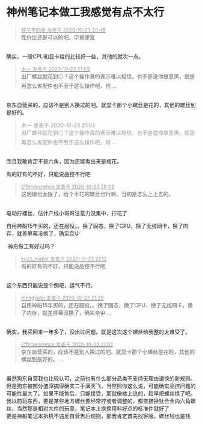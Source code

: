 # 神州笔记本做工我感觉有点不太行


<div class="quote"><blockquote><font size="2"><a href="https://www.hostloc.com/forum.php?mod=redirect&amp;goto=findpost&amp;pid=9343149&amp;ptid=757748" target="_blank"><font color="#999999">镜子里的我 发表于 2020-10-23 20:48</font></a></font><br />
性价比还是可以的吧。毕竟便宜</blockquote></div><br />
确实，一般CPU和显卡给的比较好一些，其他的就次一点。

<div class="quote"><blockquote><font size="2"><a href="https://www.hostloc.com/forum.php?mod=redirect&amp;goto=findpost&amp;pid=9343219&amp;ptid=757748" target="_blank"><font color="#999999">木一 发表于 2020-10-23 21:03</font></a></font><br />
出厂螺丝就花到⚪？这个操作真的表示难以相信，也不是说你故意黑，就是再怎么省配件也不至于这么操作吧，何 ...</blockquote></div><br />
京东自营买的，应该不是别人换过的吧。就显卡那个小螺丝是花的，其他的螺丝到是好的。

<div class="quote"><blockquote><font color="#999999">木一 发表于 2020-10-23 21:03</font><br />
<font color="#999999">出厂螺丝就花到⚪？这个操作真的表示难以相信，也不是说你故意黑，就是再怎么省配件也不至于这么操作吧，何 ...</font></blockquote></div><br />
而且我敢肯定不是六角，因为还能看出来是梅花。

有的好有的不好，只能说品控不行吧

<div class="quote"><blockquote><font size="2"><a href="https://www.hostloc.com/forum.php?mod=redirect&amp;goto=findpost&amp;pid=9342959&amp;ptid=757748" target="_blank"><font color="#999999">Effervescence 发表于 2020-10-23 20:09</font></a></font><br />
这他娘也太狠了，给个半花的螺丝也行啊，当初是怎么上上去的。</blockquote></div><br />
电动拧螺丝，估计产线小哥哥注意力没集中，拧花了

自用神船15年买的，还在服役。。换了固态，换了CPU，换了无线网卡，换了内存，就差屏幕没换了，确实奈屮

<img src="static/image/smiley/default/lol.gif" smilieid="12" border="0" alt="" /> 神舟做工有好过吗？

<div class="quote"><blockquote><font size="2"><a href="https://www.hostloc.com/forum.php?mod=redirect&amp;goto=findpost&amp;pid=9343291&amp;ptid=757748" target="_blank"><font color="#999999">kuzz_maker 发表于 2020-10-23 21:12</font></a></font><br />
有的好有的不好，只能说品控不行吧</blockquote></div><br />
这个东西只能说是个例吧，运气不行。<img src="static/image/smiley/default/lol.gif" smilieid="12" border="0" alt="" />

<div class="quote"><blockquote><font size="2"><a href="https://www.hostloc.com/forum.php?mod=redirect&amp;goto=findpost&amp;pid=9343400&amp;ptid=757748" target="_blank"><font color="#999999">mengyalei 发表于 2020-10-23 21:29</font></a></font><br />
自用神船15年买的，还在服役。。换了固态，换了CPU，换了无线网卡，换了内存，就差屏幕没换了，确实奈屮 ...</blockquote></div><br />
确实，我买回来一年多了，没出过问题。就是这次这个螺丝给我整的太难受了。

<div class="quote"><blockquote><font size="2"><a href="https://www.hostloc.com/forum.php?mod=redirect&amp;goto=findpost&amp;pid=9343258&amp;ptid=757748" target="_blank"><font color="#999999">Effervescence 发表于 2020-10-23 21:07</font></a></font><br />
京东自营买的，应该不是别人换过的吧。就显卡那个小螺丝是花的，其他的螺丝到是好的。 ...</blockquote></div><br />
虽然狗东自营我也比较认可，之前也有什么部分品类不支持无理由退换的新规则。但是狗东被部分渣滓搞得确实二手满天飞，当然照你这么说，可能确实品控问题的可能性最大了。如果不能售后，只能接受，那就像楼上说的，趁早把螺丝换了吧。我以前玩东西，要是某些地方螺丝要经常拧或者调整的，都直接换钛合金内六角螺丝，当然那是相对大件的玩意，笔记本上换换用料好点的标准件就好了<br />
要是神船笔记本拆机不违反自营售后规则，那我肯定首先找客服，螺丝钱也是钱<img id="aimg_rwTfD" onclick="zoom(this, this.src, 0, 0, 0)" class="zoom" src="https://cdn.jsdelivr.net/gh/hishis/forum-master/public/images/patch.gif" onmouseover="img_onmouseoverfunc(this)" onload="thumbImg(this)" border="0" alt="" />
